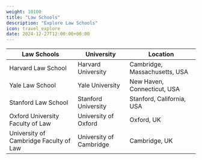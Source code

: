 ```yaml
---
weight: 10100
title: "Law Schools"
description: "Explore Law Schools"
icon: travel_explore
date: 2024-12-27T12:00:00+00:00
---
```


| Law Schools                                     | University                                    | Location                           |
|-------------------------------------------------|-----------------------------------------------|------------------------------------|
| Harvard Law School                              | Harvard University                           | Cambridge, Massachusetts, USA      |
| Yale Law School                                | Yale University                              | New Haven, Connecticut, USA        |
| Stanford Law School                             | Stanford University                           | Stanford, California, USA          |
| Oxford University Faculty of Law                | University of Oxford                          | Oxford, UK                         |
| University of Cambridge Faculty of Law          | University of Cambridge                       | Cambridge, UK                      |

